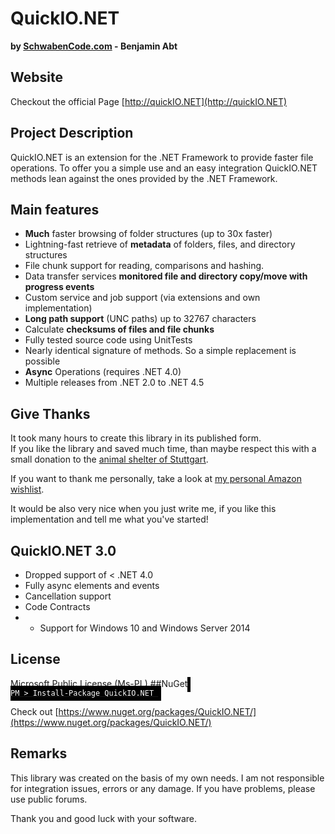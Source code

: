 # QuickIO.NET
**by [SchwabenCode.com](http://www.schwabencode.com) - Benjamin Abt**

## Website
Checkout the official Page [http://quickIO.NET](http://quickIO.NET)

## Project Description
QuickIO.NET is an extension for the .NET Framework to provide faster file operations.
To offer you a simple use and an easy integration QuickIO.NET methods lean against the ones provided by the .NET Framework.

## Main features
* **Much** faster browsing of folder structures (up to 30x faster)
* Lightning-fast retrieve of **metadata** of folders, files, and directory structures
* File chunk support for reading, comparisons and hashing.
* Data transfer services **monitored file and directory copy/move with progress events**
* Custom service and job support (via extensions and own implementation)
* **Long path support** (UNC paths) up to 32767 characters
* Calculate **checksums of files and file chunks**
* Fully tested source code using UnitTests
* Nearly identical signature of methods. So a simple replacement is possible
* **Async** Operations (requires .NET 4.0)
* Multiple releases from .NET 2.0 to .NET 4.5

## Give Thanks
It took many hours to create this library in its published form.  
If you like the library and saved much time, than maybe respect this with a small donation to the [animal shelter of Stuttgart](http://www.tierheim-stuttgart.de/).

If you want to thank me personally, take a look at [my personal Amazon wishlist](http://www.amazon.de/gp/registry/wishlist/H6KLKT7UMI7Z/).

It would be also very nice when you just write me, if you like this implementation and tell me what you've started!

## QuickIO.NET 3.0
- Dropped support of < .NET 4.0
- Fully async elements and events
- Cancellation support
- Code Contracts
- - Support for Windows 10 and Windows Server 2014

## License
[Microsoft Public License (Ms-PL)](https://github.com/SchwabenCode/QuickIO/blob/master/LICENSE.md)
##NuGet
  <a href="https://www.nuget.org/packages/QuickIO.NET/" target="_blank"><code style="background-color: black;color:#fff; padding: 5px">
    PM &gt; Install-Package QuickIO.NET
 </code></a>
 
 Check out [https://www.nuget.org/packages/QuickIO.NET/](https://www.nuget.org/packages/QuickIO.NET/)


## Remarks
This library was created on the basis of my own needs.
I am not responsible for integration issues, errors or any damage. If you have problems, please use public forums.

Thank you and good luck with your software.
